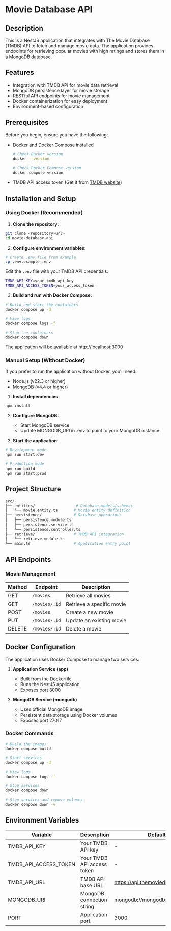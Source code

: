 # Movie Database API

## Description

This is a NestJS application that integrates with The Movie Database (TMDB) API to fetch and manage movie data. The application provides endpoints for retrieving popular movies with high ratings and stores them in a MongoDB database.

## Features

- Integration with TMDB API for movie data retrieval
- MongoDB persistence layer for movie storage
- RESTful API endpoints for movie management
- Docker containerization for easy deployment
- Environment-based configuration

## Prerequisites

Before you begin, ensure you have the following:
- Docker and Docker Compose installed
  ```bash
  # Check Docker version
  docker --version
  
  # Check Docker Compose version
  docker compose version
  ```
- TMDB API access token (Get it from [TMDB website](https://www.themoviedb.org/documentation/api))

## Installation and Setup

### Using Docker (Recommended)

1. **Clone the repository:**
```bash
git clone <repository-url>
cd movie-database-api
```

2. **Configure environment variables:**
```bash
# Create .env file from example
cp .env.example .env
```

Edit the `.env` file with your TMDB API credentials:
```bash
TMDB_API_KEY=your_tmdb_api_key
TMDB_API_ACCESS_TOKEN=your_access_token
```

3. **Build and run with Docker Compose:**
```bash
# Build and start the containers
docker compose up -d

# View logs
docker compose logs -f

# Stop the containers
docker compose down
```

The application will be available at http://localhost:3000

### Manual Setup (Without Docker)

If you prefer to run the application without Docker, you'll need:
- Node.js (v22.3 or higher)
- MongoDB (v4.4 or higher)

1. **Install dependencies:**
```bash
npm install
```

2. **Configure MongoDB:**
   - Start MongoDB service
   - Update MONGODB_URI in .env to point to your MongoDB instance

3. **Start the application:**
```bash
# Development mode
npm run start:dev

# Production mode
npm run build
npm run start:prod
```

## Project Structure

```bash
src/
├── entities/                  # Database models/schemas
│   └── movie.entity.ts       # Movie entity definition
├── persistence/              # Database operations
│   ├── persistence.module.ts
│   ├── persistence.service.ts
│   └── persistence.controller.ts
├── retrieve/                 # TMDB API integration
│   └── retrieve.module.ts
└── main.ts                   # Application entry point
```

## API Endpoints

### Movie Management
| Method | Endpoint | Description |
|--------|----------|-------------|
| GET | `/movies` | Retrieve all movies |
| GET | `/movies/:id` | Retrieve a specific movie |
| POST | `/movies` | Create a new movie |
| PUT | `/movies/:id` | Update an existing movie |
| DELETE | `/movies/:id` | Delete a movie |

## Docker Configuration

The application uses Docker Compose to manage two services:

1. **Application Service (app)**
   - Built from the Dockerfile
   - Runs the NestJS application
   - Exposes port 3000

2. **MongoDB Service (mongodb)**
   - Uses official MongoDB image
   - Persistent data storage using Docker volumes
   - Exposes port 27017

### Docker Commands

```bash
# Build the images
docker compose build

# Start services
docker compose up -d

# View logs
docker compose logs -f

# Stop services
docker compose down

# Stop services and remove volumes
docker compose down -v
```

## Environment Variables

| Variable | Description | Default |
|----------|-------------|---------|
| TMDB_API_KEY | Your TMDB API key | - |
| TMDB_API_ACCESS_TOKEN | Your TMDB API access token | - |
| TMDB_API_URL | TMDB API base URL | https://api.themoviedb.org/3 |
| MONGODB_URI | MongoDB connection string | mongodb://mongodb:27017/netflix |
| PORT | Application port | 3000 |
